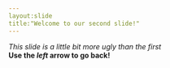 ```yaml
---
layout:slide
title:"Welcome to our second slide!"
---
```

*This slide is a little bit more ugly than the first* <br>
**Use the _left_ arrow to go back!**
